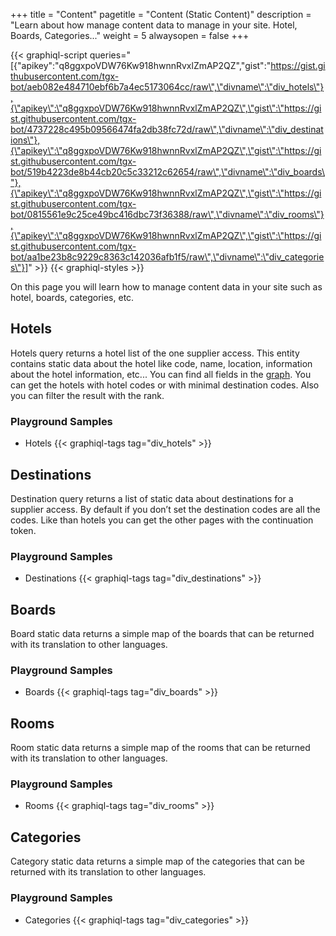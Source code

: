 +++
title = "Content"
pagetitle = "Content (Static Content)"
description = "Learn about how manage content data to manage in your site. Hotel, Boards, Categories..."
weight = 5
alwaysopen = false
+++

{{< graphiql-script queries="[{\"apikey\":\"q8ggxpoVDW76Kw918hwnnRvxlZmAP2QZ\",\"gist\":\"https://gist.githubusercontent.com/tgx-bot/aeb082e484710ebf6b7a4ec5173064cc/raw\",\"divname\":\"div_hotels\"},{\"apikey\":\"q8ggxpoVDW76Kw918hwnnRvxlZmAP2QZ\",\"gist\":\"https://gist.githubusercontent.com/tgx-bot/4737228c495b09566474fa2db38fc72d/raw\",\"divname\":\"div_destinations\"},{\"apikey\":\"q8ggxpoVDW76Kw918hwnnRvxlZmAP2QZ\",\"gist\":\"https://gist.githubusercontent.com/tgx-bot/519b4223de8b44cb20c5c33212c62654/raw\",\"divname\":\"div_boards\"},{\"apikey\":\"q8ggxpoVDW76Kw918hwnnRvxlZmAP2QZ\",\"gist\":\"https://gist.githubusercontent.com/tgx-bot/0815561e9c25ce49bc416dbc73f36388/raw\",\"divname\":\"div_rooms\"},{\"apikey\":\"q8ggxpoVDW76Kw918hwnnRvxlZmAP2QZ\",\"gist\":\"https://gist.githubusercontent.com/tgx-bot/aa1be23b8c9229c8363c142036afb1f5/raw\",\"divname\":\"div_categories\"}]" >}}
{{< graphiql-styles >}}

On this page you will learn how to manage content data in your site such as hotel, boards, categories, etc.

## Hotels

Hotels query returns a hotel list of the one supplier access. This entity contains static data about the hotel like code, name, location, information about the hotel information, etc... You can find all fields in the [graph](https://api.travelgatex.com/). You can get the hotels with hotel codes or with minimal destination codes. Also you can filter the result with the rank.

### Playground Samples

* Hotels
{{< graphiql-tags tag="div_hotels" >}}

## Destinations

Destination query returns a list of static data about destinations for a supplier access. By default if you don’t set the destination codes are all the codes. Like than hotels you can get the other pages with the continuation token.

### Playground Samples

* Destinations
{{< graphiql-tags tag="div_destinations" >}}

## Boards

Board static data returns a simple map of the boards that can be returned with its translation to other languages.

### Playground Samples

* Boards
{{< graphiql-tags tag="div_boards" >}}

## Rooms

Room static data returns a simple map of the rooms that can be returned with its translation to other languages.

### Playground Samples

* Rooms
{{< graphiql-tags tag="div_rooms" >}}

## Categories

Category static data returns a simple map of the categories that can be returned with its translation to other languages.

### Playground Samples

* Categories
{{< graphiql-tags tag="div_categories" >}}